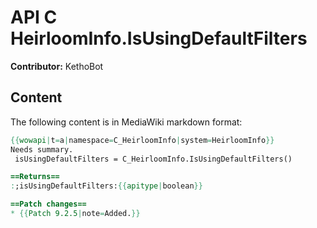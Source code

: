 # API C HeirloomInfo.IsUsingDefaultFilters

**Contributor:** KethoBot

## Content

The following content is in MediaWiki markdown format:

```mediawiki
{{wowapi|t=a|namespace=C_HeirloomInfo|system=HeirloomInfo}}
Needs summary.
 isUsingDefaultFilters = C_HeirloomInfo.IsUsingDefaultFilters()

==Returns==
:;isUsingDefaultFilters:{{apitype|boolean}}

==Patch changes==
* {{Patch 9.2.5|note=Added.}}
```